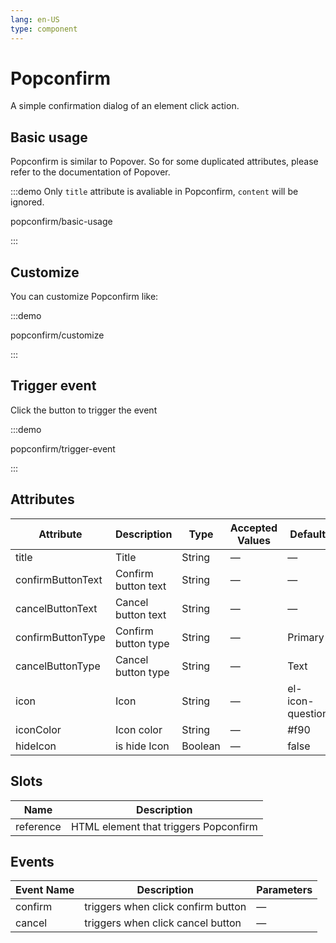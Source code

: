 ```yaml
---
lang: en-US
type: component
---
```


# Popconfirm

A simple confirmation dialog of an element click action.

## Basic usage

Popconfirm is similar to Popover. So for some duplicated attributes, please refer to the documentation of Popover.

:::demo Only `title` attribute is avaliable in Popconfirm, `content` will be ignored.

popconfirm/basic-usage

:::

## Customize

You can customize Popconfirm like:

:::demo

popconfirm/customize

:::

## Trigger event

Click the button to trigger the event

:::demo

popconfirm/trigger-event

:::

## Attributes

| Attribute         | Description         | Type    | Accepted Values | Default          |
| ----------------- | ------------------- | ------- | --------------- | ---------------- |
| title             | Title               | String  | —               | —                |
| confirmButtonText | Confirm button text | String  | —               | —                |
| cancelButtonText  | Cancel button text  | String  | —               | —                |
| confirmButtonType | Confirm button type | String  | —               | Primary          |
| cancelButtonType  | Cancel button type  | String  | —               | Text             |
| icon              | Icon                | String  | —               | el-icon-question |
| iconColor         | Icon color          | String  | —               | #f90             |
| hideIcon          | is hide Icon        | Boolean | —               | false            |

## Slots

| Name      | Description                           |
| --------- | ------------------------------------- |
| reference | HTML element that triggers Popconfirm |

## Events

| Event Name | Description                        | Parameters |
| ---------- | ---------------------------------- | ---------- |
| confirm    | triggers when click confirm button | —          |
| cancel     | triggers when click cancel button  | —          |
